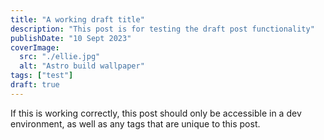 ```yaml
---
title: "A working draft title"
description: "This post is for testing the draft post functionality"
publishDate: "10 Sept 2023"
coverImage:
  src: "./ellie.jpg"
  alt: "Astro build wallpaper"
tags: ["test"]
draft: true
---
```


If this is working correctly, this post should only be accessible in a dev environment, as well as any tags that are unique to this post.
